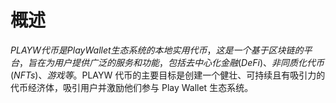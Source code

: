 # 概述

$PLAYW 代币是 Play Wallet 生态系统的本地实用代币，这是一个基于区块链的平台，旨在为用户提供广泛的服务和功能，包括去中心化金融 (DeFi)、非同质化代币 (NFTs)、游戏等。$PLAYW 代币的主要目标是创建一个健壮、可持续且有吸引力的代币经济体，吸引用户并激励他们参与 Play Wallet 生态系统。
